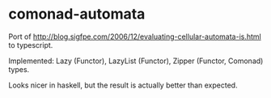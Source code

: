 # comonad-automata

Port of http://blog.sigfpe.com/2006/12/evaluating-cellular-automata-is.html to typescript.

Implemented: Lazy (Functor), LazyList (Functor), Zipper (Functor, Comonad) types.

Looks nicer in haskell, but the result is actually better than expected.
